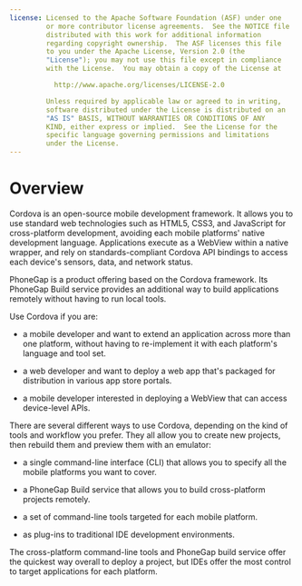 ```yaml
---
license: Licensed to the Apache Software Foundation (ASF) under one
         or more contributor license agreements.  See the NOTICE file
         distributed with this work for additional information
         regarding copyright ownership.  The ASF licenses this file
         to you under the Apache License, Version 2.0 (the
         "License"); you may not use this file except in compliance
         with the License.  You may obtain a copy of the License at

           http://www.apache.org/licenses/LICENSE-2.0

         Unless required by applicable law or agreed to in writing,
         software distributed under the License is distributed on an
         "AS IS" BASIS, WITHOUT WARRANTIES OR CONDITIONS OF ANY
         KIND, either express or implied.  See the License for the
         specific language governing permissions and limitations
         under the License.
---
```


Overview
========

Cordova is an open-source mobile development framework. It allows you
to use standard web technologies such as HTML5, CSS3, and JavaScript
for cross-platform development, avoiding each mobile platforms' native
development language.  Applications execute as a WebView within a
native wrapper, and rely on standards-compliant Cordova API bindings
to access each device's sensors, data, and network status.

PhoneGap is a product offering based on the Cordova framework.  Its
PhoneGap Build service provides an additional way to build
applications remotely without having to run local tools.

Use Cordova if you are:

* a mobile developer and want to extend an application across more
  than one platform, without having to re-implement it with each
  platform's language and tool set.

* a web developer and want to deploy a web app that's packaged for
  distribution in various app store portals.

* a mobile developer interested in deploying a WebView that can access
  device-level APIs.

There are several different ways to use Cordova, depending on the kind
of tools and workflow you prefer. They all allow you to create new
projects, then rebuild them and preview them with an emulator:

* a single command-line interface (CLI) that allows you to specify all
  the mobile platforms you want to cover.

* a PhoneGap Build service that allows you to build cross-platform
  projects remotely.

* a set of command-line tools targeted for each mobile platform.

* as plug-ins to traditional IDE development environments.

The cross-platform command-line tools and PhoneGap build service offer
the quickest way overall to deploy a project, but IDEs offer the most
control to target applications for each platform.
